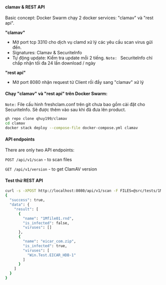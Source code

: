 #### clamav & REST API
Basic concept:
Docker Swarm chạy 2 docker services: "clamav" và "rest api".

**"clamav"**
- Mở port tcp 3310 cho dịch vụ clamd xử lý các yêu cầu scan virus gửi đến.
- Signatures: Clamav & SecuriteInfo
- Tự động update: Kiểm tra update mỗi 2 tiếng. `Note: ` SecuriteInfo chỉ chấp nhận tối đa 24 lần download / ngày

**"rest api"**
- Mở port 8080 nhận request từ Client rồi đẩy sang "clamav" xử lý

#### Chạy "clamav" và "rest api" trên Docker Swarm:
`Note:` File cấu hình freshclam.conf trên git chưa bao gồm cài đặt cho SecuriteInfo. Sẽ được thêm vào sau khi đã đưa lên product.
```bash
gh repo clone qhuy199/clamav
cd clamav
docker stack deploy --compose-file docker-compose.yml clamav
```
#### API endpoints

There are only two API endpoints:

`POST /api/v1/scan` - to scan files

`GET /api/v1/version` - to get ClamAV version


#### Test thử REST API
```bash
curl -s -XPOST http://localhost:8080/api/v1/scan -F FILES=@src/tests/1Mfile01.rnd -F FILES=@src/tests/eicar_com.zip | jq
{
  "success": true,
  "data": {
    "result": [
      {
        "name": "1Mfile01.rnd",
        "is_infected": false,
        "viruses": []
      },
      {
        "name": "eicar_com.zip",
        "is_infected": true,
        "viruses": [
          "Win.Test.EICAR_HDB-1"
        ]
      }
    ]
  }
}
```
